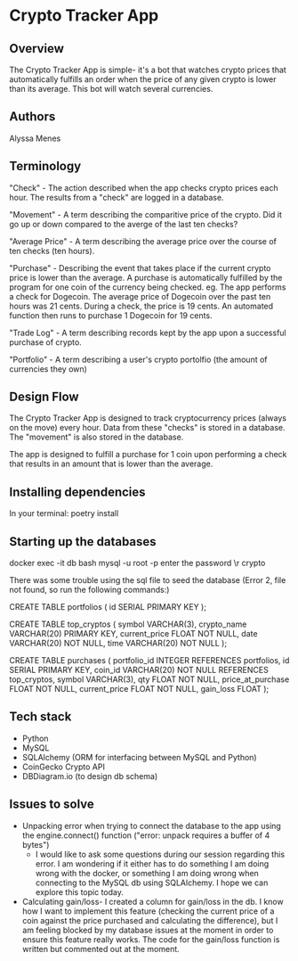 # Crypto Tracker App

## Overview

The Crypto Tracker App is simple- it's a bot that watches crypto prices that automatically fulfills an order when the price of any given crypto is lower than its average. This bot will watch several currencies.

## Authors

Alyssa Menes

## Terminology

"Check" - The action described when the app checks crypto prices each hour. The results from a "check" are logged in a database.

"Movement" - A term describing the comparitive price of the crypto. Did it go up or down compared to the averge of the last ten checks?

"Average Price" - A term describing the average price over the course of ten checks (ten hours).

"Purchase" - Describing the event that takes place if the current crypto price is lower than the average. A purchase is automatically fulfilled by the program for one coin of the currency being checked. eg. The app performs a check for Dogecoin. The average price of Dogecoin over the past ten hours was 21 cents. During a check, the price is 19 cents. An automated function then runs to purchase 1 Dogecoin for 19 cents. 

"Trade Log" - A term describing records kept by the app upon a successful purchase of crypto.

"Portfolio" - A term describing a user's crypto portolfio (the amount of currencies they own)

## Design Flow

The Crypto Tracker App is designed to track cryptocurrency prices (always on the move) every hour. Data from these "checks" is stored in a database. The "movement" is also stored in the database. 

The app is designed to fulfill a purchase for 1 coin upon performing a check that results in an amount that is lower than the average.

## Installing dependencies

In your terminal:
poetry install

## Starting up the databases

docker exec -it db bash
mysql -u root -p
enter the password
\r crypto

There was some trouble using the sql file to seed the database (Error 2, file not found, so run the following commands:)

CREATE TABLE portfolios (
    id SERIAL PRIMARY KEY 
);

CREATE TABLE top_cryptos (
    symbol VARCHAR(3),
    crypto_name VARCHAR(20) PRIMARY KEY,
    current_price FLOAT NOT NULL,
    date VARCHAR(20) NOT NULL,
    time VARCHAR(20) NOT NULL
);

CREATE TABLE purchases (
    portfolio_id INTEGER REFERENCES portfolios,
    id SERIAL PRIMARY KEY,
    coin_id VARCHAR(20) NOT NULL REFERENCES top_cryptos,
    symbol VARCHAR(3), 
    qty FLOAT NOT NULL,
    price_at_purchase FLOAT NOT NULL,
    current_price FLOAT NOT NULL, 
    gain_loss FLOAT 
);


## Tech stack

- Python
- MySQL
- SQLAlchemy (ORM for interfacing between MySQL and Python)
- CoinGecko Crypto API
- DBDiagram.io (to design db schema)

## Issues to solve

- Unpacking error when trying to connect the database to the app using the engine.connect() function ("error: unpack requires a buffer of 4 bytes")
  - I would like to ask some questions during our session regarding this error. I am wondering if it either has to do something I am doing wrong with the docker, or something I am doing wrong when connecting to the MySQL db using SQLAlchemy. I hope we can explore this topic today.
- Calculating gain/loss- I created a column for gain/loss in the db. I know how I want to implement this feature (checking the current price of a coin against the price purchased and calculating the difference), but I am feeling blocked by my database issues at the moment in order to ensure this feature really works. The code for the gain/loss function is written but commented out at the moment. 